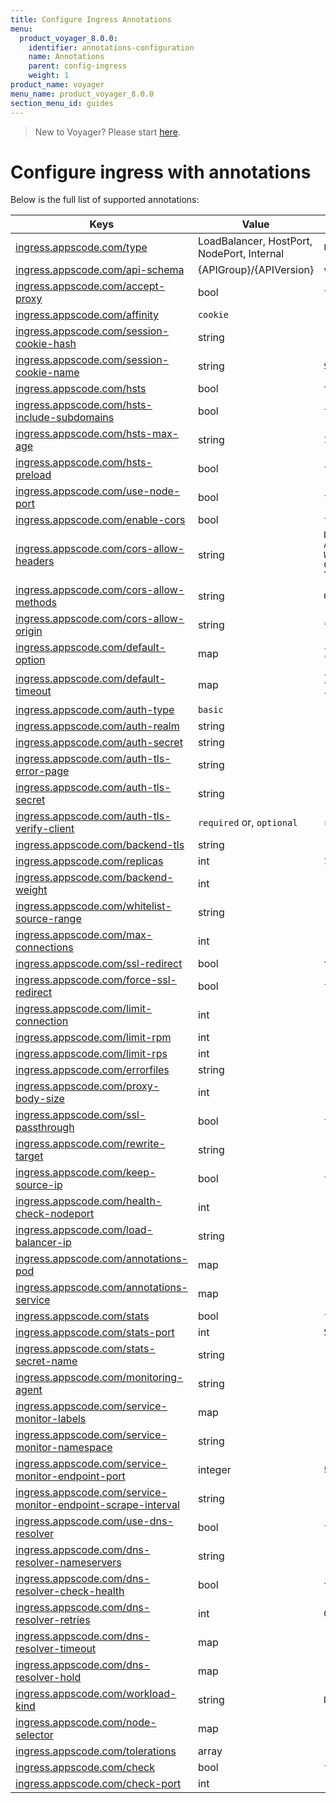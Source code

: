 ```yaml
---
title: Configure Ingress Annotations
menu:
  product_voyager_8.0.0:
    identifier: annotations-configuration
    name: Annotations
    parent: config-ingress
    weight: 1
product_name: voyager
menu_name: product_voyager_8.0.0
section_menu_id: guides
---
```


> New to Voyager? Please start [here](/products/voyager/8.0.0/concepts/overview).

# Configure ingress with annotations

Below is the full list of supported annotations:

|  Keys  |   Value   |  Default |
|--------|-----------|----------|
| [ingress.appscode.com/type](/products/voyager/8.0.0/concepts/README) | LoadBalancer, HostPort, NodePort, Internal | `LoadBalancer` |
| [ingress.appscode.com/api-schema](/products/voyager/8.0.0/concepts/overview) | {APIGroup}/{APIVersion} | `voyager.appscode.com/v1beta1` |
| [ingress.appscode.com/accept-proxy](/products/voyager/8.0.0/guides/ingress/configuration/accept-proxy) | bool | `false` |
| [ingress.appscode.com/affinity](/products/voyager/8.0.0/guides/ingress/http/sticky-session) | `cookie` | |
| [ingress.appscode.com/session-cookie-hash](/products/voyager/8.0.0/guides/ingress/http/sticky-session) | string | |
| [ingress.appscode.com/session-cookie-name](/products/voyager/8.0.0/guides/ingress/http/sticky-session) | string | `SERVERID` |
| [ingress.appscode.com/hsts](/products/voyager/8.0.0/guides/ingress/http/hsts) | bool | `true` |
| [ingress.appscode.com/hsts-include-subdomains](/products/voyager/8.0.0/guides/ingress/http/hsts) | bool | `false` |
| [ingress.appscode.com/hsts-max-age](/products/voyager/8.0.0/guides/ingress/http/hsts) | string | `15768000` |
| [ingress.appscode.com/hsts-preload](/products/voyager/8.0.0/guides/ingress/http/hsts) | bool | `false` |
| [ingress.appscode.com/use-node-port](/products/voyager/8.0.0/concepts/ingress-types/nodeport) | bool | `false` |
| [ingress.appscode.com/enable-cors](/products/voyager/8.0.0/guides/ingress/http/cors) | bool | `false` |
| [ingress.appscode.com/cors-allow-headers](/products/voyager/8.0.0/guides/ingress/http/cors) | string | `DNT,X-CustomHeader,Keep-Alive,User-Agent,X-Requested-With,If-Modified-Since,Cache-Control,Content-Type,Authorization` |
| [ingress.appscode.com/cors-allow-methods](/products/voyager/8.0.0/guides/ingress/http/cors) | string | `GET,PUT,POST,DELETE,PATCH,OPTIONS` |
| [ingress.appscode.com/cors-allow-origin](/products/voyager/8.0.0/guides/ingress/http/cors) | string | `*` |
| [ingress.appscode.com/default-option](/products/voyager/8.0.0/guides/ingress/configuration/default-options) | map | `{"http-server-close": "true", "dontlognull": "true"}` |
| [ingress.appscode.com/default-timeout](/products/voyager/8.0.0/guides/ingress/configuration/default-timeouts) | map | `{"connect": "50s", "server": "50s", "client": "50s", "client-fin": "50s", "tunnel": "50s"}` |
| [ingress.appscode.com/auth-type](/products/voyager/8.0.0/guides/ingress/security/basic-auth) | `basic` | |
| [ingress.appscode.com/auth-realm](/products/voyager/8.0.0/guides/ingress/security/basic-auth) | string | |
| [ingress.appscode.com/auth-secret](/products/voyager/8.0.0/guides/ingress/security/basic-auth) | string | |
| [ingress.appscode.com/auth-tls-error-page](/products/voyager/8.0.0/guides/ingress/security/tls-auth) | string | |
| [ingress.appscode.com/auth-tls-secret](/products/voyager/8.0.0/guides/ingress/security/tls-auth) | string | |
| [ingress.appscode.com/auth-tls-verify-client](/products/voyager/8.0.0/guides/ingress/security/tls-auth) | `required` or, `optional` | `required` |
| [ingress.appscode.com/backend-tls](/products/voyager/8.0.0/guides/ingress/tls/backend-tls) | string | |
| [ingress.appscode.com/replicas](/products/voyager/8.0.0/guides/ingress/scaling) | int | `1` |
| [ingress.appscode.com/backend-weight](/products/voyager/8.0.0/guides/ingress/http/blue-green-deployment) | int | |
| [ingress.appscode.com/whitelist-source-range](/products/voyager/8.0.0/guides/ingress/configuration/whitelist) | string | |
| [ingress.appscode.com/max-connections](/products/voyager/8.0.0/guides/ingress/configuration/max-connections) | int | |
| [ingress.appscode.com/ssl-redirect](/products/voyager/8.0.0/guides/ingress/configuration/ssl-redirect) | bool | `true` |
| [ingress.appscode.com/force-ssl-redirect](/products/voyager/8.0.0/guides/ingress/configuration/ssl-redirect) | bool | `false` |
| [ingress.appscode.com/limit-connection](/products/voyager/8.0.0/guides/ingress/configuration/rate-limit) | int | |
| [ingress.appscode.com/limit-rpm](/products/voyager/8.0.0/guides/ingress/configuration/rate-limit) | int | |
| [ingress.appscode.com/limit-rps](/products/voyager/8.0.0/guides/ingress/configuration/rate-limit) | int | |
| [ingress.appscode.com/errorfiles](/products/voyager/8.0.0/guides/ingress/configuration/error-files) | string | |
| [ingress.appscode.com/proxy-body-size](/products/voyager/8.0.0/guides/ingress/configuration/body-size) | int | |
| [ingress.appscode.com/ssl-passthrough](/products/voyager/8.0.0/guides/ingress/configuration/ssl-passthrough) | bool | `false` |
| [ingress.appscode.com/rewrite-target](/products/voyager/8.0.0/guides/ingress/configuration/rewrite-target) | string | |
| [ingress.appscode.com/keep-source-ip](/products/voyager/8.0.0/guides/ingress/configuration/keep-source-ip) | bool | `false` |
| [ingress.appscode.com/health-check-nodeport](/products/voyager/8.0.0/guides/ingress/configuration/keep-source-ip) | int | |
| [ingress.appscode.com/load-balancer-ip](/products/voyager/8.0.0/guides/ingress/configuration/loadbalancer-ip) | string | |
| [ingress.appscode.com/annotations-pod](/products/voyager/8.0.0/guides/ingress/configuration/pod-annotations) | map | |
| [ingress.appscode.com/annotations-service](/products/voyager/8.0.0/guides/ingress/configuration/service-annotations) | map | |
| [ingress.appscode.com/stats](/products/voyager/8.0.0/guides/ingress/monitoring/haproxy-stats) | bool | `false` |
| [ingress.appscode.com/stats-port](/products/voyager/8.0.0/guides/ingress/monitoring/haproxy-stats) | int | `56789` |
| [ingress.appscode.com/stats-secret-name](/products/voyager/8.0.0/guides/ingress/monitoring/haproxy-stats) | string | |
| [ingress.appscode.com/monitoring-agent](/products/voyager/8.0.0/guides/ingress/monitoring/using-coreos-prometheus-operator) | string  |         |
| [ingress.appscode.com/service-monitor-labels](/products/voyager/8.0.0/guides/ingress/monitoring/using-coreos-prometheus-operator) | map     |         |
| [ingress.appscode.com/service-monitor-namespace](/products/voyager/8.0.0/guides/ingress/monitoring/using-coreos-prometheus-operator) | string  |         |
| [ingress.appscode.com/service-monitor-endpoint-port](/products/voyager/8.0.0/guides/ingress/monitoring/using-coreos-prometheus-operator) | integer | 56790   |
| [ingress.appscode.com/service-monitor-endpoint-scrape-interval](/products/voyager/8.0.0/guides/ingress/monitoring/using-coreos-prometheus-operator) | string  |         |
| [ingress.appscode.com/use-dns-resolver](/products/voyager/8.0.0/guides/ingress/http/external-svc#using-external-domain) | bool | `false` |
| [ingress.appscode.com/dns-resolver-nameservers](/products/voyager/8.0.0/guides/ingress/http/external-svc#using-external-domain) | string | |
| [ingress.appscode.com/dns-resolver-check-health](/products/voyager/8.0.0/guides/ingress/http/external-svc#using-external-domain) | bool | `true` |
| [ingress.appscode.com/dns-resolver-retries](/products/voyager/8.0.0/guides/ingress/http/external-svc#using-external-domain) | int | `0` |
| [ingress.appscode.com/dns-resolver-timeout](/products/voyager/8.0.0/guides/ingress/http/external-svc#using-external-domain) | map | |
| [ingress.appscode.com/dns-resolver-hold](/products/voyager/8.0.0/guides/ingress/http/external-svc#using-external-domain) | map | |
| [ingress.appscode.com/workload-kind](/products/voyager/8.0.0/guides/ingress/pod-placement#choosing-workload-kind) | string | `Deployment` |
| [ingress.appscode.com/node-selector](/products/voyager/8.0.0/guides/ingress/pod-placement#using-node-selector) | map | |
| [ingress.appscode.com/tolerations](/products/voyager/8.0.0/guides/ingress/pod-placement#using-taints-and-toleration) | array | |
| [ingress.appscode.com/check](/products/voyager/8.0.0/guides/ingress/configuration/health-check) | bool | `false` |
| [ingress.appscode.com/check-port](/products/voyager/8.0.0/guides/ingress/configuration/health-check) | int | |
